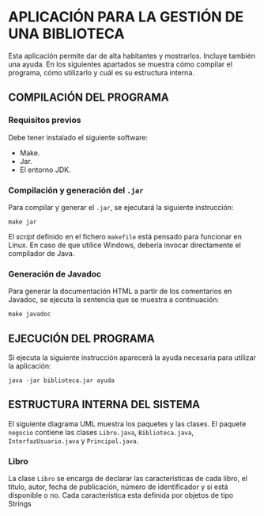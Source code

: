 # APLICACIÓN PARA LA GESTIÓN DE UNA BIBLIOTECA

Esta aplicación permite dar de alta habitantes y mostrarlos. Incluye también una ayuda. En los siguientes apartados se muestra cómo compilar el programa, cómo utilizarlo y cuál es su estructura interna.

## COMPILACIÓN DEL PROGRAMA

### Requisitos previos

Debe tener instalado el siguiente software:

- Make.
- Jar.
- El entorno JDK.

### Compilación y generación del `.jar`

Para compilar y generar el `.jar`, se ejecutará la siguiente instrucción:

```console
make jar
```

El _script_ definido en el fichero `makefile` está pensado para funcionar en Linux. En caso de que utilice Windows, debería invocar directamente el compilador de Java.

### Generación de Javadoc

Para generar la documentación HTML a partir de los comentarios en Javadoc, se ejecuta la sentencia que se muestra a continuación:

```console
make javadoc
```

## EJECUCIÓN DEL PROGRAMA

Si ejecuta la siguiente instrucción aparecerá la ayuda necesaria para utilizar la aplicación:

```console
java -jar biblioteca.jar ayuda
```

## ESTRUCTURA INTERNA DEL SISTEMA

El siguiente diagrama UML muestra los paquetes y las clases. El paquete `negocio` contiene las clases `Libro.java`, `Biblioteca.java`, `InterfazUsuario.java` y `Principal.java`. 

### Libro
La clase `Libro` se encarga de declarar las características de cada libro, el título, autor, fecha de publicación, número de identificador y si está disponible o no. Cada característica esta definida por objetos de tipo Strings 
